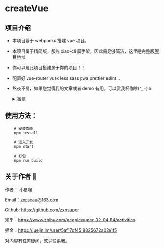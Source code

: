 # createVue

## 项目介绍

-   本项目基于 webpack4 搭建 vue 项目。

-   本项目属于精简版，服务 xiao-cli 脚手架，因此需足够简洁，这里是完整版[项目地址](https://github.com/zxpsuper/createVue)

-   你可以用此项目搭建属于你的项目！！

-   配置好 vue-router vuex less sass pwa prettier eslint ..

-   熬夜不易，如果您觉得我的文章或者 demo 有用，可以赏我杯咖啡(^\_−)☆

    <details>
    <summary>微信</summary>

    <div>
        <img src="https://github.com/zxpsuper/Demo/blob/master/images/wechat.png" style="width: 320px; margin: 0 auto; display: block">
    </div>
    </details>

## 使用方法：

        # 安装依赖
        npm install

        # 进入开发
        npm start

        # 打包
        npm run build

## 关于作者 :boy:

作者： 小皮咖

Email：zxpscau@163.com

Github: https://github.com/zxpsuper

知乎：https://www.zhihu.com/people/super-32-94-54/activities

掘金：https://juejin.im/user/5af17df4518825672a02e1f5

对内容有任何疑问，欢迎联系我。
